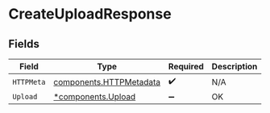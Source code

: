 # CreateUploadResponse


## Fields

| Field                                                              | Type                                                               | Required                                                           | Description                                                        |
| ------------------------------------------------------------------ | ------------------------------------------------------------------ | ------------------------------------------------------------------ | ------------------------------------------------------------------ |
| `HTTPMeta`                                                         | [components.HTTPMetadata](../../models/components/httpmetadata.md) | :heavy_check_mark:                                                 | N/A                                                                |
| `Upload`                                                           | [*components.Upload](../../models/components/upload.md)            | :heavy_minus_sign:                                                 | OK                                                                 |